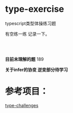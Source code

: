 # type-exercise
typescript类型体操练习题

有空练一练 记录一下。

<br>
<br>

**目前未理解的题**
189

**关于infer的协变 逆变部分待学习**

# 参考项目：
[type-challenges](https://github.com/type-challenges/type-challenges/blob/main/README.zh-CN.md)

